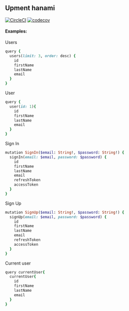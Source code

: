 Upment hanami
-----------------------

[![CircleCI](https://img.shields.io/circleci/project/github/RedSparr0w/node-csgo-parser.svg)](https://circleci.com/gh/AlexanderMint/upment-hanami/tree/master.svg?style=svg)
[![codecov](https://codecov.io/gh/AlexanderMint/upment-hanami/branch/master/graph/badge.svg)](https://codecov.io/gh/AlexanderMint/upment-hanami)

#### Examples:

Users

``` ruby
query {
  users(limit: 3, order: desc) {
    id
    firstName
    lastName
    email
  }
}  
```

User

``` ruby
query {
  user(id: 1){
    id
    firstName
    lastName
    email
  }
}
```

Sign In

``` ruby
mutation SignIn($email: String!, $password: String!) {
  signIn(email: $email, password: $password) {
    id
    firstName
    lastName
    email
    refreshToken
    accessToken
  }
}
```

Sign Up

``` ruby
mutation SignUp($email: String!, $password: String!) {
  signUp(email: $email, password: $password) {
    id
    firstName
    lastName
    email
    refreshToken
    accessToken
  }
}
```

Current user

``` ruby
query currentUser{
  currentUser{
    id
    firstName
    lastName
    email
  }
}
```
